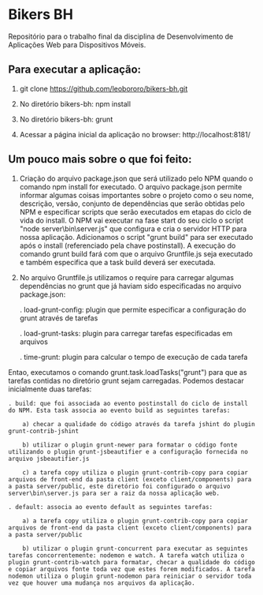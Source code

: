# Bikers BH
Repositório para o trabalho final da disciplina de Desenvolvimento de Aplicações Web para Dispositivos Móveis.

## Para executar a aplicação:

1) git clone https://github.com/leobororo/bikers-bh.git

2) No diretório bikers-bh: npm install

3) No diretório bikers-bh: grunt

4) Acessar a página inicial da aplicação no browser: http://localhost:8181/

## Um pouco mais sobre o que foi feito:

 1) Criação do arquivo package.json que será utilizado pelo NPM quando o comando npm install for executado. O arquivo package.json permite informar algumas coisas importantes sobre o projeto como o seu nome, descrição, versão, conjunto de dependências que serão obtidas pelo NPM e especificar scripts que serão executados em etapas do ciclo de vida do install. O NPM vai executar na fase start do seu ciclo o script "node server\bin\server.js" que configura e cria o servidor HTTP para nossa aplicação. Adicionamos o script "grunt build" para ser executado após o install (referenciado pela chave postinstall). A execução do comando grunt build fará com que o arquivo Gruntfile.js seja executado e também especifica que a task build deverá ser executada.

 2) No arquivo Gruntfile.js utilizamos o require para carregar algumas dependências no grunt que já haviam sido especificadas no arquivo package.json:

 	. load-grunt-config: plugin que permite especificar a configuração do grunt através de tarefas

	. load-grunt-tasks: plugin para carregar tarefas especificadas em arquivos

	. time-grunt: plugin para calcular o tempo de execução de cada tarefa

Entao, executamos o comando grunt.task.loadTasks("grunt") para que as tarefas contidas no diretório grunt sejam carregadas. Podemos destacar inicialmente duas tarefas:

	. build: que foi associada ao evento postinstall do ciclo de install do NPM. Esta task associa ao evento build as seguintes tarefas:

		a) checar a qualidade do código através da tarefa jshint do plugin grunt-contrib-jshint

		b) utilizar o plugin grunt-newer para formatar o código fonte utilizando o plugin grunt-jsbeautifier e a configuração fornecida no arquivo jsbeautifier.js

		c) a tarefa copy utiliza o plugin grunt-contrib-copy para copiar arquivos de front-end da pasta client (exceto client/components) para a pasta server/public, este diretório foi configurado o arquivo server\bin\server.js para ser a raiz da nossa aplicação web.

	. default: associa ao evento default as seguintes tarefas:

		a) a tarefa copy utiliza o plugin grunt-contrib-copy para copiar arquivos de front-end da pasta client (exceto client/components) para a pasta server/public

		b) utilizar o plugin grunt-concurrent para executar as seguintes tarefas concorrentemente: nodemon e watch. A tarefa watch utiliza o plugin grunt-contrib-watch para formatar, checar a qualidade do código e copiar arquivos fonte toda vez que estes forem modificados. A tarefa nodemon utiliza o plugin grunt-nodemon para reiniciar o servidor toda vez que houver uma mudança nos arquivos da aplicação.
